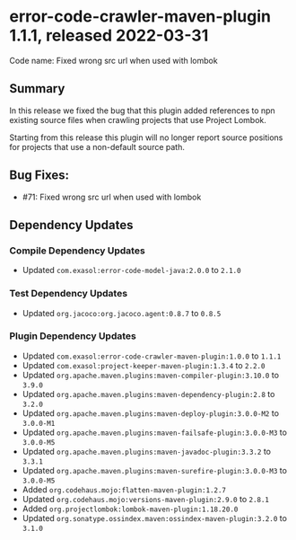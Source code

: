 # error-code-crawler-maven-plugin 1.1.1, released 2022-03-31

Code name: Fixed wrong src url when used with lombok

## Summary

In this release we fixed the bug that this plugin added references to npn existing source files when crawling projects that use Project Lombok.

Starting from this release this plugin will no longer report source positions for projects that use a non-default source path.

## Bug Fixes:

* #71: Fixed wrong src url when used with lombok

## Dependency Updates

### Compile Dependency Updates

* Updated `com.exasol:error-code-model-java:2.0.0` to `2.1.0`

### Test Dependency Updates

* Updated `org.jacoco:org.jacoco.agent:0.8.7` to `0.8.5`

### Plugin Dependency Updates

* Updated `com.exasol:error-code-crawler-maven-plugin:1.0.0` to `1.1.1`
* Updated `com.exasol:project-keeper-maven-plugin:1.3.4` to `2.2.0`
* Updated `org.apache.maven.plugins:maven-compiler-plugin:3.10.0` to `3.9.0`
* Updated `org.apache.maven.plugins:maven-dependency-plugin:2.8` to `3.2.0`
* Updated `org.apache.maven.plugins:maven-deploy-plugin:3.0.0-M2` to `3.0.0-M1`
* Updated `org.apache.maven.plugins:maven-failsafe-plugin:3.0.0-M3` to `3.0.0-M5`
* Updated `org.apache.maven.plugins:maven-javadoc-plugin:3.3.2` to `3.3.1`
* Updated `org.apache.maven.plugins:maven-surefire-plugin:3.0.0-M3` to `3.0.0-M5`
* Added `org.codehaus.mojo:flatten-maven-plugin:1.2.7`
* Updated `org.codehaus.mojo:versions-maven-plugin:2.9.0` to `2.8.1`
* Added `org.projectlombok:lombok-maven-plugin:1.18.20.0`
* Updated `org.sonatype.ossindex.maven:ossindex-maven-plugin:3.2.0` to `3.1.0`
